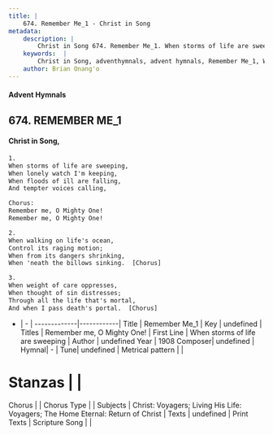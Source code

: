 ```yaml
---
title: |
    674. Remember Me_1 - Christ in Song
metadata:
    description: |
        Christ in Song 674. Remember Me_1. When storms of life are sweeping, When lonely watch I'm keeping, When floods of ill are falling, And tempter voices calling, Chorus:   Remember me, O Mighty One! Remember me, O Mighty One!
    keywords:  |
        Christ in Song, adventhymnals, advent hymnals, Remember Me_1, When storms of life are sweeping. Remember me, O Mighty One!
    author: Brian Onang'o
---
```


#### Advent Hymnals
## 674. REMEMBER ME_1
####  Christ in Song,

```txt
1.
When storms of life are sweeping,
When lonely watch I'm keeping,
When floods of ill are falling,
And tempter voices calling,

Chorus:  
Remember me, O Mighty One!
Remember me, O Mighty One!

2.
When walking on life's ocean,
Control its raging motion;
When from its dangers shrinking,
When 'neath the billows sinking.  [Chorus]

3.
When weight of care oppresses,
When thought of sin distresses;
Through all the life that's mortal,
And when I pass death's portal.  [Chorus]

```

- |   -  |
-------------|------------|
Title | Remember Me_1 |
Key | undefined |
Titles | Remember me, O Mighty One! |
First Line | When storms of life are sweeping |
Author | undefined
Year | 1908
Composer| undefined |
Hymnal|  - |
Tune| undefined |
Metrical pattern | |
# Stanzas |  |
Chorus |  |
Chorus Type |  |
Subjects | Christ: Voyagers; Living His Life: Voyagers; The Home Eternal: Return of Christ |
Texts | undefined |
Print Texts | 
Scripture Song |  |
    
